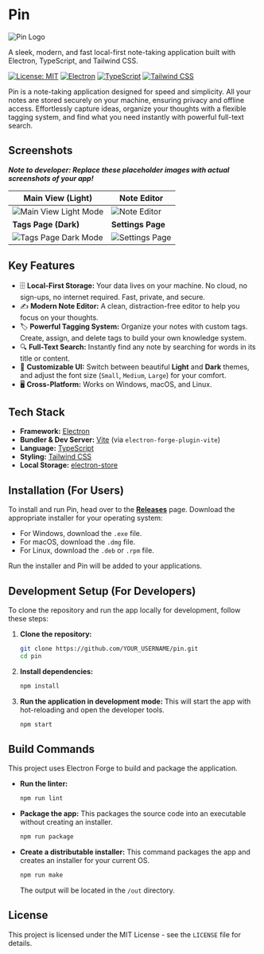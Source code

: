# Pin

![Pin Logo](./assets/logo.png)

A sleek, modern, and fast local-first note-taking application built with Electron, TypeScript, and Tailwind CSS.

[![License: MIT](https://img.shields.io/badge/License-MIT-yellow.svg)](https://opensource.org/licenses/MIT)
[![Electron](https://img.shields.io/badge/Electron-2B2E3A?style=for-the-badge&logo=electron&logoColor=61DAFB)](https://www.electronjs.org/)
[![TypeScript](https://img.shields.io/badge/TypeScript-007ACC?style=for-the-badge&logo=typescript&logoColor=white)](https://www.typescriptlang.org/)
[![Tailwind CSS](https://img.shields.io/badge/Tailwind_CSS-38B2AC?style=for-the-badge&logo=tailwind-css&logoColor=white)](https://tailwindcss.com/)

Pin is a note-taking application designed for speed and simplicity. All your notes are stored securely on your machine, ensuring privacy and offline access. Effortlessly capture ideas, organize your thoughts with a flexible tagging system, and find what you need instantly with powerful full-text search.

## Screenshots

***Note to developer: Replace these placeholder images with actual screenshots of your app!***

| Main View (Light)                                | Note Editor                                    |
| ------------------------------------------------ | ---------------------------------------------- |
| ![Main View Light Mode](./assets/screenshot-main-light.png) | ![Note Editor](./assets/screenshot-editor.png) |
| **Tags Page (Dark)**                               | **Settings Page**                                |
| ![Tags Page Dark Mode](./assets/screenshot-tags-dark.png) | ![Settings Page](./assets/screenshot-settings.png) |

## Key Features

-   🗄️ **Local-First Storage:** Your data lives on your machine. No cloud, no sign-ups, no internet required. Fast, private, and secure.
-   ✍️ **Modern Note Editor:** A clean, distraction-free editor to help you focus on your thoughts.
-   🏷️ **Powerful Tagging System:** Organize your notes with custom tags. Create, assign, and delete tags to build your own knowledge system.
-   🔍 **Full-Text Search:** Instantly find any note by searching for words in its title or content.
-   🎨 **Customizable UI:** Switch between beautiful **Light** and **Dark** themes, and adjust the font size (`Small`, `Medium`, `Large`) for your comfort.
-   🖥️ **Cross-Platform:** Works on Windows, macOS, and Linux.

## Tech Stack

-   **Framework:** [Electron](https://www.electronjs.org/)
-   **Bundler & Dev Server:** [Vite](https://vitejs.dev/) (via `electron-forge-plugin-vite`)
-   **Language:** [TypeScript](https://www.typescriptlang.org/)
-   **Styling:** [Tailwind CSS](https://tailwindcss.com/)
-   **Local Storage:** [electron-store](https://github.com/sindresorhus/electron-store)

## Installation (For Users)

To install and run Pin, head over to the [**Releases**](https://github.com/YOUR_USERNAME/pin/releases) page. Download the appropriate installer for your operating system:
-   For Windows, download the `.exe` file.
-   For macOS, download the `.dmg` file.
-   For Linux, download the `.deb` or `.rpm` file.

Run the installer and Pin will be added to your applications.

## Development Setup (For Developers)

To clone the repository and run the app locally for development, follow these steps:

1.  **Clone the repository:**
    ```bash
    git clone https://github.com/YOUR_USERNAME/pin.git
    cd pin
    ```

2.  **Install dependencies:**
    ```bash
    npm install
    ```

3.  **Run the application in development mode:**
    This will start the app with hot-reloading and open the developer tools.
    ```bash
    npm start
    ```

## Build Commands

This project uses Electron Forge to build and package the application.

-   **Run the linter:**
    ```bash
    npm run lint
    ```

-   **Package the app:**
    This packages the source code into an executable without creating an installer.
    ```bash
    npm run package
    ```

-   **Create a distributable installer:**
    This command packages the app and creates an installer for your current OS.
    ```bash
    npm run make
    ```
    The output will be located in the `/out` directory.

## License

This project is licensed under the MIT License - see the `LICENSE` file for details.

